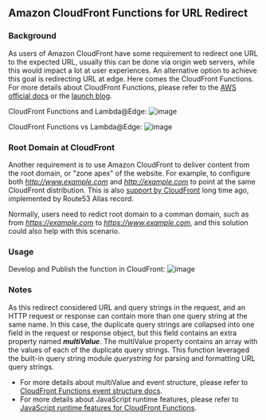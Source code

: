 ## Amazon CloudFront Functions for URL Redirect

### Background

As users of Amazon CloudFront have some requirement to redirect one URL to the expected URL, usually this can be done via origin web servers, while this would impact a lot at user experiences. An alternative option to achieve this goal is redirecting URL at edge. Here comes the CloudFront Functions. For more details about CloudFront Functions, please refer to the [AWS official docs](https://docs.aws.amazon.com/AmazonCloudFront/latest/DeveloperGuide/cloudfront-functions.html) or the [launch blog](https://aws.amazon.com/blogs/aws/introducing-cloudfront-functions-run-your-code-at-the-edge-with-low-latency-at-any-scale/).

CloudFront Functions and Lambda@Edge:
![image](https://user-images.githubusercontent.com/14228056/141926456-fa651f4d-529d-44ab-b946-4718fcfff6f7.png)

CloudFront Functions vs Lambda@Edge:
![image](https://user-images.githubusercontent.com/14228056/141926371-1d224694-8ff8-40e8-8c60-dd07829f96b6.png)

### Root Domain at CloudFront

Another requirement is to use Amazon CloudFront to deliver content from the root domain, or "zone apex" of the website. For example, to configure both *http://www.example.com* and *http://example.com* to point at the same CloudFront distribution. This is also [support by CloudFront](https://aws.amazon.com/about-aws/whats-new/2013/06/11/announcing-custom-ssl-certificates-and-zone-apex-support-for-cloudfront/) long time ago, implemented by Route53 Alias record.

Normally, users need to redict root domain to a comman domain, such as from *https://example.com* to *https://www.example.com*, and this solution could also help with this scenario.

### Usage
Develop and Publish the function in CloudFront:
![image](https://user-images.githubusercontent.com/14228056/141926625-18371e63-5702-46d8-8880-7d5151735009.png)


### Notes
As this redirect considered URL and query strings in the request, and an HTTP request or response can contain more than one query string at the same name. In this case, the duplicate query strings are collapsed into one field in the request or response object, but this field contains an extra property named ***multiValue***. The multiValue property contains an array with the values of each of the duplicate query strings. This function leveraged the built-in query string module *querystring* for parsing and formatting URL query strings. 

- For more details about multiValue and event structure, please refer to [CloudFront Functions event structure docs](https://docs.aws.amazon.com/AmazonCloudFront/latest/DeveloperGuide/functions-event-structure.html).
- For more details about JavaScript runtime features, please refer to [JavaScript runtime features for CloudFront Functions](https://docs.aws.amazon.com/AmazonCloudFront/latest/DeveloperGuide/functions-javascript-runtime-features.html).

